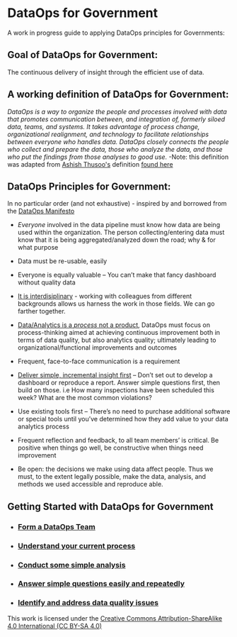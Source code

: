 # DataOps for Government
A work in progress guide to applying DataOps principles for Governments:
## Goal of DataOps for Government:
The continuous delivery of insight through the efficient use of data.

## A working definition of DataOps for Government:
*DataOps is a way to organize the people and processes involved with data that promotes communication between, and integration of, formerly siloed data, teams, and systems. It takes advantage of process change, organizational realignment, and technology to facilitate relationships between everyone who handles data. DataOps closely connects the people who collect and prepare the data, those who analyze the data, and those who put the findings from those analyses to good use.*
-Note: this definition was adapted from [Ashish Thusoo's](https://twitter.com/ashishthusoo?lang=en) definition [found here](http://www.zdnet.com/article/dataops-changing-the-world-one-organization-at-a-time/)



## DataOps Principles for Government:
In no particular order (and not exhaustive) - inspired by and borrowed from the [DataOps Manifesto](http://dataopsmanifesto.org/)

* *Everyone* involved in the data pipeline must know how data are being used within the organization. The person collecting/entering data must know that it is being aggregated/analyzed down the road; why & for what purpose

* Data must be re-usable, easily

* Everyone is equally valuable – You can’t make that fancy dashboard without quality data

* [It is interdisiplinary](howto/team.md) - working with colleagues from different backgrounds allows us harness the work in those fields. We can go farther together.

* [Data/Analytics is a *process* not a product](howto/process_mapping.md), DataOps must focus on process-thinking aimed at achieving continuous improvement both in  terms of data quality, but also analytics quality; ultimately leading to organizational/functional improvements and outcomes

* Frequent, face-to-face communication is a requirement

* [Deliver simple, incremental insight first](howto/simple_tests.md) – Don’t set out to develop a dashboard or reproduce a report. Answer simple questions first, then  build on those. i.e How many inspections have been scheduled this week? What are the most common violations? 

* Use existing tools first – There’s no need to purchase additional software or special tools until you’ve determined how they add value to your data analytics process

* Frequent reflection and feedback, to all team members’ is critical. Be positive when things go well, be constructive when things need improvement

* Be open: the decisions we make using data affect people. Thus we must, to the extent legally possible, make the data, analysis, and methods we used accessible and reproduce able. 

## Getting Started with DataOps for Government

* ### [Form a DataOps Team](howto/team.md)

* ### [Understand your current process](howto/process_mapping.md)

* ### [Conduct some simple analysis](howto/simple_tests.md)

* ### [Answer simple questions easily and repeatedly](howto/simple_repeatable.md)

* ### [Identify and address data quality issues](howto/data_quality.md)







This work is licensed under the [Creative Commons Attribution-ShareAlike 4.0 International (CC BY-SA 4.0)](https://creativecommons.org/licenses/by-sa/4.0/)
